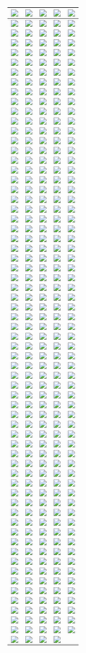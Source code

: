 | ![](https://raw.githubusercontent.com/RevGear/logo/master/Countries/US/3ABNKids.png) | ![](https://raw.githubusercontent.com/RevGear/logo/master/Countries/US/3ABNLatino.png) | ![](https://raw.githubusercontent.com/RevGear/logo/master/Countries/US/ABC.png) | ![](https://raw.githubusercontent.com/RevGear/logo/master/Countries/US/ABCNews.png) | ![](https://raw.githubusercontent.com/RevGear/logo/master/Countries/US/ACCNetwork.png) | 
|:---:|:---:|:---:|:---:|:---:| 
| ![](https://raw.githubusercontent.com/RevGear/logo/master/Countries/US/AccuWeather.png) | ![](https://raw.githubusercontent.com/RevGear/logo/master/Countries/US/AdultSwim.png) | ![](https://raw.githubusercontent.com/RevGear/logo/master/Countries/US/AE.png) | ![](https://raw.githubusercontent.com/RevGear/logo/master/Countries/US/AltitudeSports.png) | ![](https://raw.githubusercontent.com/RevGear/logo/master/Countries/US/AMC.png) | 
| ![](https://raw.githubusercontent.com/RevGear/logo/master/Countries/US/AMCPlus.png) | ![](https://raw.githubusercontent.com/RevGear/logo/master/Countries/US/AMCPresents.png) | ![](https://raw.githubusercontent.com/RevGear/logo/master/Countries/US/AnimalPlanet.png) | ![](https://raw.githubusercontent.com/RevGear/logo/master/Countries/US/AntennaTV.png) | ![](https://raw.githubusercontent.com/RevGear/logo/master/Countries/US/Aspire.png) | 
| ![](https://raw.githubusercontent.com/RevGear/logo/master/Countries/US/ATTSportsNet.png) | ![](https://raw.githubusercontent.com/RevGear/logo/master/Countries/US/AWE.png) | ![](https://raw.githubusercontent.com/RevGear/logo/master/Countries/US/AXSTV.png) | ![](https://raw.githubusercontent.com/RevGear/logo/master/Countries/US/BabyFirst.png) | ![](https://raw.githubusercontent.com/RevGear/logo/master/Countries/US/BallySports.png) | 
| ![](https://raw.githubusercontent.com/RevGear/logo/master/Countries/US/BallySportsArizona.png) | ![](https://raw.githubusercontent.com/RevGear/logo/master/Countries/US/BallySportsDetroit.png) | ![](https://raw.githubusercontent.com/RevGear/logo/master/Countries/US/BallySportsFlorida.png) | ![](https://raw.githubusercontent.com/RevGear/logo/master/Countries/US/BallySportsGreatLakes.png) | ![](https://raw.githubusercontent.com/RevGear/logo/master/Countries/US/BallySportsIndiana.png) | 
| ![](https://raw.githubusercontent.com/RevGear/logo/master/Countries/US/BallySportsKansasCity.png) | ![](https://raw.githubusercontent.com/RevGear/logo/master/Countries/US/BallySportsMidwest.png) | ![](https://raw.githubusercontent.com/RevGear/logo/master/Countries/US/BallySportsNewOrleans.png) | ![](https://raw.githubusercontent.com/RevGear/logo/master/Countries/US/BallySportsNorth.png) | ![](https://raw.githubusercontent.com/RevGear/logo/master/Countries/US/BallySportsOhio.png) | 
| ![](https://raw.githubusercontent.com/RevGear/logo/master/Countries/US/BallySportsOklahoma.png) | ![](https://raw.githubusercontent.com/RevGear/logo/master/Countries/US/BallySportsSanDiego.png) | ![](https://raw.githubusercontent.com/RevGear/logo/master/Countries/US/BallySportsSoCal.png) | ![](https://raw.githubusercontent.com/RevGear/logo/master/Countries/US/BallySportsSouth.png) | ![](https://raw.githubusercontent.com/RevGear/logo/master/Countries/US/BallySportsSouthEast.png) | 
| ![](https://raw.githubusercontent.com/RevGear/logo/master/Countries/US/BallySportsSouthWest.png) | ![](https://raw.githubusercontent.com/RevGear/logo/master/Countries/US/BallySportsSun.png) | ![](https://raw.githubusercontent.com/RevGear/logo/master/Countries/US/BallySportsWest.png) | ![](https://raw.githubusercontent.com/RevGear/logo/master/Countries/US/BallySportsWisconsin.png) | ![](https://raw.githubusercontent.com/RevGear/logo/master/Countries/US/BET.png) | 
| ![](https://raw.githubusercontent.com/RevGear/logo/master/Countries/US/BETGospel.png) | ![](https://raw.githubusercontent.com/RevGear/logo/master/Countries/US/BETHer.png) | ![](https://raw.githubusercontent.com/RevGear/logo/master/Countries/US/BETJams.png) | ![](https://raw.githubusercontent.com/RevGear/logo/master/Countries/US/BETSoul.png) | ![](https://raw.githubusercontent.com/RevGear/logo/master/Countries/US/BigTenNetwork.png) | 
| ![](https://raw.githubusercontent.com/RevGear/logo/master/Countries/US/BizTV.png) | ![](https://raw.githubusercontent.com/RevGear/logo/master/Countries/US/Blaze.png) | ![](https://raw.githubusercontent.com/RevGear/logo/master/Countries/US/Boomerang.png) | ![](https://raw.githubusercontent.com/RevGear/logo/master/Countries/US/Bounce.png) | ![](https://raw.githubusercontent.com/RevGear/logo/master/Countries/US/Bravo.png) | 
| ![](https://raw.githubusercontent.com/RevGear/logo/master/Countries/US/Buzzr.png) | ![](https://raw.githubusercontent.com/RevGear/logo/master/Countries/US/CarsTV.png) | ![](https://raw.githubusercontent.com/RevGear/logo/master/Countries/US/CartoonNetwork.png) | ![](https://raw.githubusercontent.com/RevGear/logo/master/Countries/US/CBS.png) | ![](https://raw.githubusercontent.com/RevGear/logo/master/Countries/US/CBSNews.png) | 
| ![](https://raw.githubusercontent.com/RevGear/logo/master/Countries/US/CBSSportsHQ.png) | ![](https://raw.githubusercontent.com/RevGear/logo/master/Countries/US/CBSSportsNetwork.png) | ![](https://raw.githubusercontent.com/RevGear/logo/master/Countries/US/Charge.png) | ![](https://raw.githubusercontent.com/RevGear/logo/master/Countries/US/Cheddar.png) | ![](https://raw.githubusercontent.com/RevGear/logo/master/Countries/US/CheddarU.png) | 
| ![](https://raw.githubusercontent.com/RevGear/logo/master/Countries/US/Cinecanal.png) | ![](https://raw.githubusercontent.com/RevGear/logo/master/Countries/US/CineLife.png) | ![](https://raw.githubusercontent.com/RevGear/logo/master/Countries/US/Circle.png) | ![](https://raw.githubusercontent.com/RevGear/logo/master/Countries/US/CleoTV.png) | ![](https://raw.githubusercontent.com/RevGear/logo/master/Countries/US/CMT.png) | 
| ![](https://raw.githubusercontent.com/RevGear/logo/master/Countries/US/CMTMusic.png) | ![](https://raw.githubusercontent.com/RevGear/logo/master/Countries/US/CNBC.png) | ![](https://raw.githubusercontent.com/RevGear/logo/master/Countries/US/CNBCWorld.png) | ![](https://raw.githubusercontent.com/RevGear/logo/master/Countries/US/ComedyTV.png) | ![](https://raw.githubusercontent.com/RevGear/logo/master/Countries/US/Comet.png) | 
| ![](https://raw.githubusercontent.com/RevGear/logo/master/Countries/US/CONtv.png) | ![](https://raw.githubusercontent.com/RevGear/logo/master/Countries/US/CookingChannel.png) | ![](https://raw.githubusercontent.com/RevGear/logo/master/Countries/US/CourtTV.png) | ![](https://raw.githubusercontent.com/RevGear/logo/master/Countries/US/CourtTVMystery.png) | ![](https://raw.githubusercontent.com/RevGear/logo/master/Countries/US/CowboyChannel.png) | 
| ![](https://raw.githubusercontent.com/RevGear/logo/master/Countries/US/CoziTV.png) | ![](https://raw.githubusercontent.com/RevGear/logo/master/Countries/US/Create.png) | ![](https://raw.githubusercontent.com/RevGear/logo/master/Countries/US/CSPAN.png) | ![](https://raw.githubusercontent.com/RevGear/logo/master/Countries/US/CSPAN2.png) | ![](https://raw.githubusercontent.com/RevGear/logo/master/Countries/US/CSPAN3.png) | 
| ![](https://raw.githubusercontent.com/RevGear/logo/master/Countries/US/CW.png) | ![](https://raw.githubusercontent.com/RevGear/logo/master/Countries/US/Dabl.png) | ![](https://raw.githubusercontent.com/RevGear/logo/master/Countries/US/Decades.png) | ![](https://raw.githubusercontent.com/RevGear/logo/master/Countries/US/DestinationAmerica.png) | ![](https://raw.githubusercontent.com/RevGear/logo/master/Countries/US/DIYNetwork.png) | 
| ![](https://raw.githubusercontent.com/RevGear/logo/master/Countries/US/DogTV.png) | ![](https://raw.githubusercontent.com/RevGear/logo/master/Countries/US/Epix.png) | ![](https://raw.githubusercontent.com/RevGear/logo/master/Countries/US/Epix2.png) | ![](https://raw.githubusercontent.com/RevGear/logo/master/Countries/US/EpixDriveIn.png) | ![](https://raw.githubusercontent.com/RevGear/logo/master/Countries/US/EpixHits.png) | 
| ![](https://raw.githubusercontent.com/RevGear/logo/master/Countries/US/EstrellaTV.png) | ![](https://raw.githubusercontent.com/RevGear/logo/master/Countries/US/ETLive.png) | ![](https://raw.githubusercontent.com/RevGear/logo/master/Countries/US/Flix.png) | ![](https://raw.githubusercontent.com/RevGear/logo/master/Countries/US/FMTV.png) | ![](https://raw.githubusercontent.com/RevGear/logo/master/Countries/US/FNX.png) | 
| ![](https://raw.githubusercontent.com/RevGear/logo/master/Countries/US/FoodNetwork.png) | ![](https://raw.githubusercontent.com/RevGear/logo/master/Countries/US/Fox.png) | ![](https://raw.githubusercontent.com/RevGear/logo/master/Countries/US/FoxBusiness.png) | ![](https://raw.githubusercontent.com/RevGear/logo/master/Countries/US/FoxWeather.png) | ![](https://raw.githubusercontent.com/RevGear/logo/master/Countries/US/Freeform.png) | 
| ![](https://raw.githubusercontent.com/RevGear/logo/master/Countries/US/FunRoads.png) | ![](https://raw.githubusercontent.com/RevGear/logo/master/Countries/US/Fuse.png) | ![](https://raw.githubusercontent.com/RevGear/logo/master/Countries/US/Fusion.png) | ![](https://raw.githubusercontent.com/RevGear/logo/master/Countries/US/FX.png) | ![](https://raw.githubusercontent.com/RevGear/logo/master/Countries/US/FXM.png) | 
| ![](https://raw.githubusercontent.com/RevGear/logo/master/Countries/US/FXX.png) | ![](https://raw.githubusercontent.com/RevGear/logo/master/Countries/US/FYI.png) | ![](https://raw.githubusercontent.com/RevGear/logo/master/Countries/US/Galavision.png) | ![](https://raw.githubusercontent.com/RevGear/logo/master/Countries/US/GetTV.png) | ![](https://raw.githubusercontent.com/RevGear/logo/master/Countries/US/GolfChannel.png) | 
| ![](https://raw.githubusercontent.com/RevGear/logo/master/Countries/US/GolTV.png) | ![](https://raw.githubusercontent.com/RevGear/logo/master/Countries/US/Grit.png) | ![](https://raw.githubusercontent.com/RevGear/logo/master/Countries/US/Hallmark.png) | ![](https://raw.githubusercontent.com/RevGear/logo/master/Countries/US/HallmarkDrama.png) | ![](https://raw.githubusercontent.com/RevGear/logo/master/Countries/US/HallmarkMoviesMore.png) | 
| ![](https://raw.githubusercontent.com/RevGear/logo/master/Countries/US/HallmarkMoviesMysteries.png) | ![](https://raw.githubusercontent.com/RevGear/logo/master/Countries/US/HDNetMovies.png) | ![](https://raw.githubusercontent.com/RevGear/logo/master/Countries/US/HeroesIcons.png) | ![](https://raw.githubusercontent.com/RevGear/logo/master/Countries/US/History.png) | ![](https://raw.githubusercontent.com/RevGear/logo/master/Countries/US/History2.png) | 
| ![](https://raw.githubusercontent.com/RevGear/logo/master/Countries/US/HistoryenEspanol.png) | ![](https://raw.githubusercontent.com/RevGear/logo/master/Countries/US/HLN.png) | ![](https://raw.githubusercontent.com/RevGear/logo/master/Countries/US/HSN.png) | ![](https://raw.githubusercontent.com/RevGear/logo/master/Countries/US/HSN2.png) | ![](https://raw.githubusercontent.com/RevGear/logo/master/Countries/US/IFC.png) | 
| ![](https://raw.githubusercontent.com/RevGear/logo/master/Countries/US/IGN.png) | ![](https://raw.githubusercontent.com/RevGear/logo/master/Countries/US/Impact.png) | ![](https://raw.githubusercontent.com/RevGear/logo/master/Countries/US/IndiePlex.png) | ![](https://raw.githubusercontent.com/RevGear/logo/master/Countries/US/InfoWars.png) | ![](https://raw.githubusercontent.com/RevGear/logo/master/Countries/US/INSP.png) | 
| ![](https://raw.githubusercontent.com/RevGear/logo/master/Countries/US/ION.png) | ![](https://raw.githubusercontent.com/RevGear/logo/master/Countries/US/IONMystery.png) | ![](https://raw.githubusercontent.com/RevGear/logo/master/Countries/US/JewelryTV.png) | ![](https://raw.githubusercontent.com/RevGear/logo/master/Countries/US/JewishLife.png) | ![](https://raw.githubusercontent.com/RevGear/logo/master/Countries/US/KidsStreet.png) | 
| ![](https://raw.githubusercontent.com/RevGear/logo/master/Countries/US/Laff.png) | ![](https://raw.githubusercontent.com/RevGear/logo/master/Countries/US/LATV.png) | ![](https://raw.githubusercontent.com/RevGear/logo/master/Countries/US/LawCrime.png) | ![](https://raw.githubusercontent.com/RevGear/logo/master/Countries/US/Lifetime.png) | ![](https://raw.githubusercontent.com/RevGear/logo/master/Countries/US/LifetimeMovies.png) | 
| ![](https://raw.githubusercontent.com/RevGear/logo/master/Countries/US/LonghornNetwork.png) | ![](https://raw.githubusercontent.com/RevGear/logo/master/Countries/US/MarqueeSportsNetwork.png) | ![](https://raw.githubusercontent.com/RevGear/logo/master/Countries/US/MASN.png) | ![](https://raw.githubusercontent.com/RevGear/logo/master/Countries/US/MASN2.png) | ![](https://raw.githubusercontent.com/RevGear/logo/master/Countries/US/MAVTV.png) | 
| ![](https://raw.githubusercontent.com/RevGear/logo/master/Countries/US/METV.png) | ![](https://raw.githubusercontent.com/RevGear/logo/master/Countries/US/MGM.png) | ![](https://raw.githubusercontent.com/RevGear/logo/master/Countries/US/MGMPlus.png) | ![](https://raw.githubusercontent.com/RevGear/logo/master/Countries/US/MGMPlusDriveIn.png) | ![](https://raw.githubusercontent.com/RevGear/logo/master/Countries/US/MGMPlusHits.png) | 
| ![](https://raw.githubusercontent.com/RevGear/logo/master/Countries/US/MGMPlusMarquee.png) | ![](https://raw.githubusercontent.com/RevGear/logo/master/Countries/US/MLBNetwork.png) | ![](https://raw.githubusercontent.com/RevGear/logo/master/Countries/US/MLBStrikeZone.png) | ![](https://raw.githubusercontent.com/RevGear/logo/master/Countries/US/MLS.png) | ![](https://raw.githubusercontent.com/RevGear/logo/master/Countries/US/Motortrend.png) | 
| ![](https://raw.githubusercontent.com/RevGear/logo/master/Countries/US/MoviePlex.png) | ![](https://raw.githubusercontent.com/RevGear/logo/master/Countries/US/Movies.png) | ![](https://raw.githubusercontent.com/RevGear/logo/master/Countries/US/MSG.png) | ![](https://raw.githubusercontent.com/RevGear/logo/master/Countries/US/MSG2.png) | ![](https://raw.githubusercontent.com/RevGear/logo/master/Countries/US/MSGPlus.png) | 
| ![](https://raw.githubusercontent.com/RevGear/logo/master/Countries/US/MSNBC.png) | ![](https://raw.githubusercontent.com/RevGear/logo/master/Countries/US/NASA.png) | ![](https://raw.githubusercontent.com/RevGear/logo/master/Countries/US/NBALeaguePass.png) | ![](https://raw.githubusercontent.com/RevGear/logo/master/Countries/US/NBATV.png) | ![](https://raw.githubusercontent.com/RevGear/logo/master/Countries/US/NBC.png) | 
| ![](https://raw.githubusercontent.com/RevGear/logo/master/Countries/US/NBCLX.png) | ![](https://raw.githubusercontent.com/RevGear/logo/master/Countries/US/NBCNewsNow.png) | ![](https://raw.githubusercontent.com/RevGear/logo/master/Countries/US/NBCSN.png) | ![](https://raw.githubusercontent.com/RevGear/logo/master/Countries/US/NBCSportsBayArea.png) | ![](https://raw.githubusercontent.com/RevGear/logo/master/Countries/US/NBCSportsBoston.png) | 
| ![](https://raw.githubusercontent.com/RevGear/logo/master/Countries/US/NBCSportsCalifornia.png) | ![](https://raw.githubusercontent.com/RevGear/logo/master/Countries/US/NBCSportsChicago.png) | ![](https://raw.githubusercontent.com/RevGear/logo/master/Countries/US/NBCSportsNorthwest.png) | ![](https://raw.githubusercontent.com/RevGear/logo/master/Countries/US/NBCSportsPhiladelphia.png) | ![](https://raw.githubusercontent.com/RevGear/logo/master/Countries/US/NBCSportsWashington.png) | 
| ![](https://raw.githubusercontent.com/RevGear/logo/master/Countries/US/NECN.png) | ![](https://raw.githubusercontent.com/RevGear/logo/master/Countries/US/NESN.png) | ![](https://raw.githubusercontent.com/RevGear/logo/master/Countries/US/NESNPlus.png) | ![](https://raw.githubusercontent.com/RevGear/logo/master/Countries/US/NewsNet.png) | ![](https://raw.githubusercontent.com/RevGear/logo/master/Countries/US/Newsy.png) | 
| ![](https://raw.githubusercontent.com/RevGear/logo/master/Countries/US/NFLGamePass.png) | ![](https://raw.githubusercontent.com/RevGear/logo/master/Countries/US/NFLNetwork.png) | ![](https://raw.githubusercontent.com/RevGear/logo/master/Countries/US/NFLNow.png) | ![](https://raw.githubusercontent.com/RevGear/logo/master/Countries/US/NFLRedZone.png) | ![](https://raw.githubusercontent.com/RevGear/logo/master/Countries/US/NFLSundayTicket.png) | 
| ![](https://raw.githubusercontent.com/RevGear/logo/master/Countries/US/NHLCenterIce.png) | ![](https://raw.githubusercontent.com/RevGear/logo/master/Countries/US/NHLNetwork.png) | ![](https://raw.githubusercontent.com/RevGear/logo/master/Countries/US/NRBTV.png) | ![](https://raw.githubusercontent.com/RevGear/logo/master/Countries/US/NuestraVision.png) | ![](https://raw.githubusercontent.com/RevGear/logo/master/Countries/US/OnTV4U.png) | 
| ![](https://raw.githubusercontent.com/RevGear/logo/master/Countries/US/OutdoorChannel.png) | ![](https://raw.githubusercontent.com/RevGear/logo/master/Countries/US/OutsideTV.png) | ![](https://raw.githubusercontent.com/RevGear/logo/master/Countries/US/Ovation.png) | ![](https://raw.githubusercontent.com/RevGear/logo/master/Countries/US/Oxygen.png) | ![](https://raw.githubusercontent.com/RevGear/logo/master/Countries/US/PAC12Arizona.png) | 
| ![](https://raw.githubusercontent.com/RevGear/logo/master/Countries/US/PAC12BayArea.png) | ![](https://raw.githubusercontent.com/RevGear/logo/master/Countries/US/PAC12LosAngeles.png) | ![](https://raw.githubusercontent.com/RevGear/logo/master/Countries/US/PAC12Mountain.png) | ![](https://raw.githubusercontent.com/RevGear/logo/master/Countries/US/PAC12Network.png) | ![](https://raw.githubusercontent.com/RevGear/logo/master/Countries/US/PAC12Oregon.png) | 
| ![](https://raw.githubusercontent.com/RevGear/logo/master/Countries/US/PAC12Washington.png) | ![](https://raw.githubusercontent.com/RevGear/logo/master/Countries/US/ParamountChannel.png) | ![](https://raw.githubusercontent.com/RevGear/logo/master/Countries/US/ParamountComedy.png) | ![](https://raw.githubusercontent.com/RevGear/logo/master/Countries/US/ParamountNetwork.png) | ![](https://raw.githubusercontent.com/RevGear/logo/master/Countries/US/ParamountPlus.png) | 
| ![](https://raw.githubusercontent.com/RevGear/logo/master/Countries/US/PBS.png) | ![](https://raw.githubusercontent.com/RevGear/logo/master/Countries/US/PBSKids.png) | ![](https://raw.githubusercontent.com/RevGear/logo/master/Countries/US/Peachtree.png) | ![](https://raw.githubusercontent.com/RevGear/logo/master/Countries/US/PeopleTV.png) | ![](https://raw.githubusercontent.com/RevGear/logo/master/Countries/US/Pop.png) | 
| ![](https://raw.githubusercontent.com/RevGear/logo/master/Countries/US/Positiv.png) | ![](https://raw.githubusercontent.com/RevGear/logo/master/Countries/US/PursuitChannel.png) | ![](https://raw.githubusercontent.com/RevGear/logo/master/Countries/US/Quest.png) | ![](https://raw.githubusercontent.com/RevGear/logo/master/Countries/US/QVC.png) | ![](https://raw.githubusercontent.com/RevGear/logo/master/Countries/US/QVC2.png) | 
| ![](https://raw.githubusercontent.com/RevGear/logo/master/Countries/US/QVC3.png) | ![](https://raw.githubusercontent.com/RevGear/logo/master/Countries/US/RecipeTV.png) | ![](https://raw.githubusercontent.com/RevGear/logo/master/Countries/US/ReelPXAction.png) | ![](https://raw.githubusercontent.com/RevGear/logo/master/Countries/US/ReelPXCinema.png) | ![](https://raw.githubusercontent.com/RevGear/logo/master/Countries/US/ReelPXUnlimited.png) | 
| ![](https://raw.githubusercontent.com/RevGear/logo/master/Countries/US/Reelz.png) | ![](https://raw.githubusercontent.com/RevGear/logo/master/Countries/US/RetroPlex.png) | ![](https://raw.githubusercontent.com/RevGear/logo/master/Countries/US/RetroTV.png) | ![](https://raw.githubusercontent.com/RevGear/logo/master/Countries/US/Revolt.png) | ![](https://raw.githubusercontent.com/RevGear/logo/master/Countries/US/Revry.png) | 
| ![](https://raw.githubusercontent.com/RevGear/logo/master/Countries/US/RFDTV.png) | ![](https://raw.githubusercontent.com/RevGear/logo/master/Countries/US/RideTV.png) | ![](https://raw.githubusercontent.com/RevGear/logo/master/Countries/US/RootSports.png) | ![](https://raw.githubusercontent.com/RevGear/logo/master/Countries/US/ScreenPix.png) | ![](https://raw.githubusercontent.com/RevGear/logo/master/Countries/US/ScreenPixAction.png) | 
| ![](https://raw.githubusercontent.com/RevGear/logo/master/Countries/US/ScreenPixVoices.png) | ![](https://raw.githubusercontent.com/RevGear/logo/master/Countries/US/ScreenPixWesterns.png) | ![](https://raw.githubusercontent.com/RevGear/logo/master/Countries/US/ShopHQ.png) | ![](https://raw.githubusercontent.com/RevGear/logo/master/Countries/US/ShopLC.png) | ![](https://raw.githubusercontent.com/RevGear/logo/master/Countries/US/Showtime.png) | 
| ![](https://raw.githubusercontent.com/RevGear/logo/master/Countries/US/Showtime2.png) | ![](https://raw.githubusercontent.com/RevGear/logo/master/Countries/US/ShowtimeExtreme.png) | ![](https://raw.githubusercontent.com/RevGear/logo/master/Countries/US/ShowtimeFamilyZone.png) | ![](https://raw.githubusercontent.com/RevGear/logo/master/Countries/US/ShowtimeNext.png) | ![](https://raw.githubusercontent.com/RevGear/logo/master/Countries/US/ShowtimeShowcase.png) | 
| ![](https://raw.githubusercontent.com/RevGear/logo/master/Countries/US/ShowtimeWomen.png) | ![](https://raw.githubusercontent.com/RevGear/logo/master/Countries/US/ShoxBet.png) | ![](https://raw.githubusercontent.com/RevGear/logo/master/Countries/US/SmileTV.png) | ![](https://raw.githubusercontent.com/RevGear/logo/master/Countries/US/SoYummy.png) | ![](https://raw.githubusercontent.com/RevGear/logo/master/Countries/US/SpectrumSportsNet.png) | 
| ![](https://raw.githubusercontent.com/RevGear/logo/master/Countries/US/SpectrumSportsNetLA.png) | ![](https://raw.githubusercontent.com/RevGear/logo/master/Countries/US/SportsmanChannel.png) | ![](https://raw.githubusercontent.com/RevGear/logo/master/Countries/US/SportsNetNewYork.png) | ![](https://raw.githubusercontent.com/RevGear/logo/master/Countries/US/Stadium.png) | ![](https://raw.githubusercontent.com/RevGear/logo/master/Countries/US/StarAction.png) | 
| ![](https://raw.githubusercontent.com/RevGear/logo/master/Countries/US/StarChannel.png) | ![](https://raw.githubusercontent.com/RevGear/logo/master/Countries/US/StarCinema.png) | ![](https://raw.githubusercontent.com/RevGear/logo/master/Countries/US/StarClassics.png) | ![](https://raw.githubusercontent.com/RevGear/logo/master/Countries/US/StarComedy.png) | ![](https://raw.githubusercontent.com/RevGear/logo/master/Countries/US/StarFun.png) | 
| ![](https://raw.githubusercontent.com/RevGear/logo/master/Countries/US/StarHits.png) | ![](https://raw.githubusercontent.com/RevGear/logo/master/Countries/US/StarHits2.png) | ![](https://raw.githubusercontent.com/RevGear/logo/master/Countries/US/StarLife.png) | ![](https://raw.githubusercontent.com/RevGear/logo/master/Countries/US/StarSeries.png) | ![](https://raw.githubusercontent.com/RevGear/logo/master/Countries/US/StartTV.png) | 
| ![](https://raw.githubusercontent.com/RevGear/logo/master/Countries/US/Starz.png) | ![](https://raw.githubusercontent.com/RevGear/logo/master/Countries/US/StarzCinema.png) | ![](https://raw.githubusercontent.com/RevGear/logo/master/Countries/US/StarzComedy.png) | ![](https://raw.githubusercontent.com/RevGear/logo/master/Countries/US/StarzEdge.png) | ![](https://raw.githubusercontent.com/RevGear/logo/master/Countries/US/StarzEncore.png) | 
| ![](https://raw.githubusercontent.com/RevGear/logo/master/Countries/US/StarzEncoreAction.png) | ![](https://raw.githubusercontent.com/RevGear/logo/master/Countries/US/StarzEncoreBlack.png) | ![](https://raw.githubusercontent.com/RevGear/logo/master/Countries/US/StarzEncoreClassic.png) | ![](https://raw.githubusercontent.com/RevGear/logo/master/Countries/US/StarzEncoreFamily.png) | ![](https://raw.githubusercontent.com/RevGear/logo/master/Countries/US/StarzEncoreSuspense.png) | 
| ![](https://raw.githubusercontent.com/RevGear/logo/master/Countries/US/StarzEncoreWesterns.png) | ![](https://raw.githubusercontent.com/RevGear/logo/master/Countries/US/StarzInBlack.png) | ![](https://raw.githubusercontent.com/RevGear/logo/master/Countries/US/StarzKidsFamily.png) | ![](https://raw.githubusercontent.com/RevGear/logo/master/Countries/US/StarzWest.png) | ![](https://raw.githubusercontent.com/RevGear/logo/master/Countries/US/Syfy.png) | 
| ![](https://raw.githubusercontent.com/RevGear/logo/master/Countries/US/Tastemade.png) | ![](https://raw.githubusercontent.com/RevGear/logo/master/Countries/US/TBD.png) | ![](https://raw.githubusercontent.com/RevGear/logo/master/Countries/US/TBN.png) | ![](https://raw.githubusercontent.com/RevGear/logo/master/Countries/US/TBNInspire.png) | ![](https://raw.githubusercontent.com/RevGear/logo/master/Countries/US/TBS.png) | 
| ![](https://raw.githubusercontent.com/RevGear/logo/master/Countries/US/TCM.png) | ![](https://raw.githubusercontent.com/RevGear/logo/master/Countries/US/Telemundo.png) | ![](https://raw.githubusercontent.com/RevGear/logo/master/Countries/US/TeleXitos.png) | ![](https://raw.githubusercontent.com/RevGear/logo/master/Countries/US/TennisChannel.png) | ![](https://raw.githubusercontent.com/RevGear/logo/master/Countries/US/TheWeatherChannel.png) | 
| ![](https://raw.githubusercontent.com/RevGear/logo/master/Countries/US/ThisTV.png) | ![](https://raw.githubusercontent.com/RevGear/logo/master/Countries/US/TLC.png) | ![](https://raw.githubusercontent.com/RevGear/logo/master/Countries/US/TMZ.png) | ![](https://raw.githubusercontent.com/RevGear/logo/master/Countries/US/TNT.png) | ![](https://raw.githubusercontent.com/RevGear/logo/master/Countries/US/TravelChannel.png) | 
| ![](https://raw.githubusercontent.com/RevGear/logo/master/Countries/US/TrueCrimeNetwork.png) | ![](https://raw.githubusercontent.com/RevGear/logo/master/Countries/US/TruTV.png) | ![](https://raw.githubusercontent.com/RevGear/logo/master/Countries/US/TUDN.png) | ![](https://raw.githubusercontent.com/RevGear/logo/master/Countries/US/TVG.png) | ![](https://raw.githubusercontent.com/RevGear/logo/master/Countries/US/TVG2.png) | 
| ![](https://raw.githubusercontent.com/RevGear/logo/master/Countries/US/TVK.png) | ![](https://raw.githubusercontent.com/RevGear/logo/master/Countries/US/TVLand.png) | ![](https://raw.githubusercontent.com/RevGear/logo/master/Countries/US/TVOne.png) | ![](https://raw.githubusercontent.com/RevGear/logo/master/Countries/US/UniMas.png) | ![](https://raw.githubusercontent.com/RevGear/logo/master/Countries/US/UniversalChannel.png) | 
| ![](https://raw.githubusercontent.com/RevGear/logo/master/Countries/US/UniversalCinema.png) | ![](https://raw.githubusercontent.com/RevGear/logo/master/Countries/US/UniversalComedy.png) | ![](https://raw.githubusercontent.com/RevGear/logo/master/Countries/US/UniversalCrime.png) | ![](https://raw.githubusercontent.com/RevGear/logo/master/Countries/US/UniversalKids.png) | ![](https://raw.githubusercontent.com/RevGear/logo/master/Countries/US/UniversalPlus.png) | 
| ![](https://raw.githubusercontent.com/RevGear/logo/master/Countries/US/UniversalPremiere.png) | ![](https://raw.githubusercontent.com/RevGear/logo/master/Countries/US/UniversalReality.png) | ![](https://raw.githubusercontent.com/RevGear/logo/master/Countries/US/UniversalTV.png) | ![](https://raw.githubusercontent.com/RevGear/logo/master/Countries/US/Univision.png) | ![](https://raw.githubusercontent.com/RevGear/logo/master/Countries/US/UnivisionTlnovelas.png) | 
| ![](https://raw.githubusercontent.com/RevGear/logo/master/Countries/US/UpTV.png) | ![](https://raw.githubusercontent.com/RevGear/logo/master/Countries/US/USANetwork.png) | ![](https://raw.githubusercontent.com/RevGear/logo/master/Countries/US/ViceTV.png) | ![](https://raw.githubusercontent.com/RevGear/logo/master/Countries/US/VictoryChannel.png) | ![](https://raw.githubusercontent.com/RevGear/logo/master/Countries/US/VoiceOfAmerica.png) | 
| ![](https://raw.githubusercontent.com/RevGear/logo/master/Countries/US/VSiN.png) | ![](https://raw.githubusercontent.com/RevGear/logo/master/Countries/US/WeatherNation.png) | ![](https://raw.githubusercontent.com/RevGear/logo/master/Countries/US/Westerns4U.png) | ![](https://raw.githubusercontent.com/RevGear/logo/master/Countries/US/WeTV.png) | ![](https://raw.githubusercontent.com/RevGear/logo/master/Countries/US/Willow.png) | 
| ![](https://raw.githubusercontent.com/RevGear/logo/master/Countries/US/WillowXtra.png) | ![](https://raw.githubusercontent.com/RevGear/logo/master/Countries/US/WorldPokerTour.png) | ![](https://raw.githubusercontent.com/RevGear/logo/master/Countries/US/WWENetwork.png) | ![](https://raw.githubusercontent.com/RevGear/logo/master/Countries/US/YES.png)  | 
